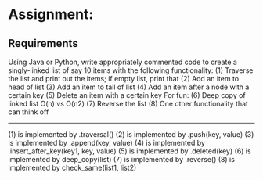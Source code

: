 # Assignment:

## Requirements
Using	Java	or	Python,	write	appropriately	commented	code	to	create	a singly-linked	
list of	say	10	items	with	the	following functionality:
(1) Traverse	the	list	and	print	out	the	items;	if	empty	list,	print	that
(2) Add	an	item	to	head	of	list
(3) Add	an	item	to	tail	of	list
(4) Add	an	item	after	a	node	with	a	certain	key
(5) Delete	an	item	with	a	certain	key
   For	fun:
(6) Deep	copy	of	linked	list	O(n)	vs	O(n2)
(7) Reverse	the	list
(8) One	other	functionality	that	can	think	off

----------------------------------

(1) is implemented by .traversal()
(2) is implemented by .push(key, value)
(3) is implemented by .append(key, value)
(4) is implemented by .insert_after_key(key1, key, value)
(5) is implemented by .deleted(key)
(6) is implemented by deep_copy(list)
(7) is implemented by .reverse()
(8) is implemented by check_same(list1, list2)
